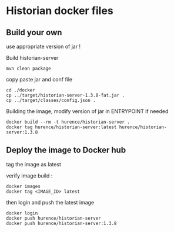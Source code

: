 Historian docker files
======================

Build your own
--------------

use appropriate version of jar !

Build historian-server

```shell script
mvn clean package
```

copy paste jar and conf file

```shell script
cd ./docker
cp ../target/historian-server-1.3.8-fat.jar .
cp ../target/classes/config.json .
```  
  
Building the image, modify version of jar in ENTRYPOINT if needed

```shell script
docker build --rm -t hurence/historian-server .
docker tag hurence/historian-server:latest hurence/historian-server:1.3.8
```

Deploy the image to Docker hub
------------------------------

tag the image as latest

verify image build :

```shell script
docker images
docker tag <IMAGE_ID> latest
```

then login and push the latest image

```shell script
docker login
docker push hurence/historian-server
docker push hurence/historian-server:1.3.8
````


